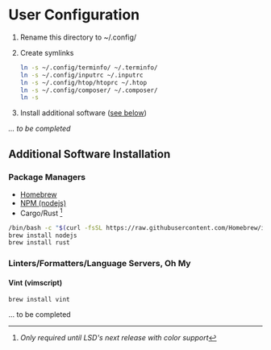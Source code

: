 # User Configuration

1. Rename this directory to ~/.config/
1. Create symlinks

   ```bash
   ln -s ~/.config/terminfo/ ~/.terminfo/
   ln -s ~/.config/inputrc ~/.inputrc
   ln -s ~/.config/htop/htoprc ~/.htop
   ln -s ~/.config/composer/ ~/.composer/
   ln -s
   ```

1. Install additional software ([see below](#additional-software-installation))

*... to be completed*

## Additional Software Installation

### Package Managers

* [Homebrew](https://www.brew.sh/)
* [NPM (nodejs)](https://www.nodejs.org)
* Cargo/Rust [^1]

```bash
/bin/bash -c "$(curl -fsSL https://raw.githubusercontent.com/Homebrew/install/HEAD/install.sh)"
brew install nodejs
brew install rust
```

[^1]: *Only required until LSD's next release with color support*

### Linters/Formatters/Language Servers, Oh My

#### Vint (vimscript)

`brew install vint`

... to be completed
